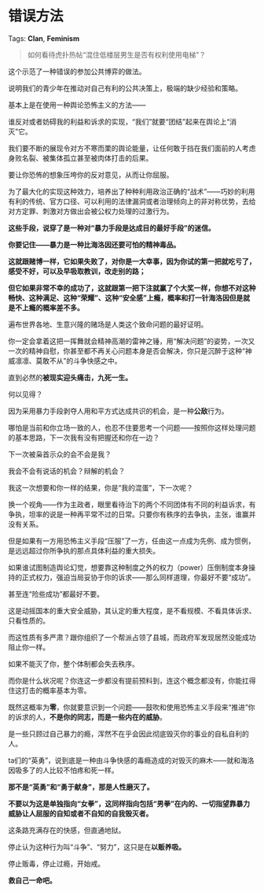 # 错误方法

Tags: **Clan**, **Feminism**

> 如何看待虎扑热帖“混住低楼层男生是否有权利使用电梯”？



这个示范了一种错误的参加公共博弈的做法。

说明我们的青少年在推动对自己有利的公共决策上，极端的缺少经验和策略。

基本上是在使用一种舆论恐怖主义的方法——

谁反对或者妨碍我的利益和诉求的实现，“我们”就要“团结”起来在舆论上“消灭”它。

我们要不断的展现令对方不寒而栗的舆论能量，让任何敢于挡在我们面前的人考虑身败名裂、被集体孤立甚至被肉体打击的后果。

要让你恐怖的想象压垮你的反对意见，从而让你屈服。

为了最大化的实现这种效力，培养出了种种利用政治正确的“战术”——巧妙的利用有利的传统、官方口径、可以利用的法律漏洞或者治理倾向上的非对称优势，去给对方定罪、刺激对方做出会被公权力处理的过激行为。

**这些手段，说穿了是一种对“暴力手段是达成目的最好手段”的迷信。**

**你要记住——暴力是一种比海洛因还要可怕的精神毒品。**

**这就跟赌博一样，它如果失败了，对你是一大幸事，因为你试的第一把就吃亏了，感受不好，可以及早吸取教训，改走别的路；**

**但它如果非常不幸的成功了，这就跟第一把下注就赢了个大奖一样，你想不对这种畅快、这种满足、这种“荣耀”、这种“安全感”上瘾，概率和打一针海洛因但是就是不上瘾的概率差不多。**

遍布世界各地、生意兴隆的赌场是人类这个致命问题的最好证明。

你一定会拿着这把一挥舞就会精神高潮的雷神之锤，用“解决问题”的姿势，一次又一次的精神自慰，你甚至都不再关心问题本身是否会解决，你只是沉醉于这种“神威凛凛、莫敢不从”的斗争快感之中。

直到必然的**被现实迎头痛击，九死一生。**

何以见得？

因为采用暴力手段剥夺人用和平方式达成共识的机会，是一种**公敌**行为。

哪怕是当前和你立场一致的人，也忍不住要思考一个问题——按照你这样处理问题的基本思路，下一次我有没有把握还和你在一边？

下一次被枭首示众的会不会是我？

我会不会有说话的机会？辩解的机会？

我这一次想要和你一样的结果，你是“我的混蛋”，下一次呢？

换一个视角——作为主政者，眼里看待治下的两个不同团体有不同的利益诉求，有争执，坦率的说是一种再平常不过的日常。只要你有秩序的去争执，主张，谁赢并没有关系。

但是如果有一方用恐怖主义手段“压服”了一方，任由这一点成为先例、成为惯例，是远远超过你所争执的那点具体利益的重大损失。

如果谁试图制造舆论幻觉，想要靠这种制度之外的权力（power）压倒制度本身操持的正式权力，强迫当局妥协于你的诉求——那么同样道理，你最好不要“成功”。

甚至连“险些成功”都最好不要。

这是动摇国本的重大安全威胁，其认定的重大程度，是不看规模、不看具体诉求、只看性质的。

而这性质有多严肃？跟你组织了一个帮派占领了县城，而政府军发现居然没能成功阻止你一样。

如果不能灭了你，整个体制都会失去秩序。

而你是什么状况呢？你连这一步都没有提前预料到，连这个概念都没有，你能扛得住这打击的概率基本为零。

既然这概率为**零**，你就要意识到一个问题——鼓吹和使用恐怖主义手段来“推进”你的诉求的人，**不是你的同志，而是一些内在的威胁**。

是一些只顾过自己暴力的瘾，浑然不在乎会因此彻底毁灭你的事业的自私自利的人。

ta们的“英勇”，说到底是一种由斗争快感的毒瘾造成的对毁灭的麻木——就和海洛因吸多了的人比较不怕疼和死一样。

**那不是“英勇”和“勇于献身”，那是人性磨灭了。**

**不要以为这是单独指向“女拳”，这同样指向包括“男拳”在内的、一切指望靠暴力威胁让人屈服的自知或者不自知的自我毁灭者。**

这条路充满存在的快感，但直通地狱。

停止认为这种行为叫“斗争”、“努力”，这只是在**以贩养吸。**

停止贩毒，停止过瘾，开始戒。

**救自己一命吧。**



